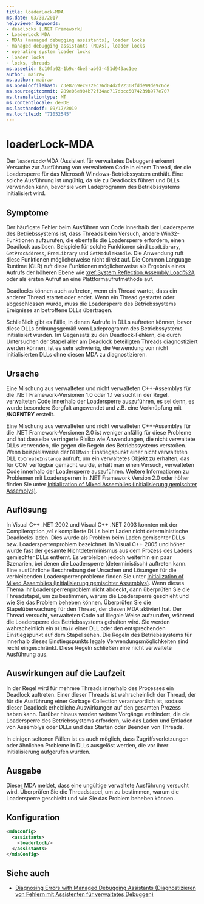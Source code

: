 ```yaml
---
title: loaderLock-MDA
ms.date: 03/30/2017
helpviewer_keywords:
- deadlocks [.NET Framework]
- LoaderLock MDA
- MDAs (managed debugging assistants), loader locks
- managed debugging assistants (MDAs), loader locks
- operating system loader locks
- loader locks
- locks, threads
ms.assetid: 8c10fa02-1b9c-4be5-ab03-451d943ac1ee
author: mairaw
ms.author: mairaw
ms.openlocfilehash: c3e8769ec972ec76d04d2f22368fdde99de9c6de
ms.sourcegitcommit: 289e06e904b72f34ac717dbcc5074239b977e707
ms.translationtype: MT
ms.contentlocale: de-DE
ms.lasthandoff: 09/17/2019
ms.locfileid: "71052545"
---
```

# <a name="loaderlock-mda"></a>loaderLock-MDA
Der `loaderLock`-MDA (Assistent für verwaltetes Debuggen) erkennt Versuche zur Ausführung von verwaltetem Code in einem Thread, der die Loadersperre für das Microsoft Windows-Betriebssystem enthält.  Eine solche Ausführung ist ungültig, da sie zu Deadlocks führen und DLLs verwenden kann, bevor sie vom Ladeprogramm des Betriebssystems initialisiert wird.  
  
## <a name="symptoms"></a>Symptome  
 Der häufigste Fehler beim Ausführen von Code innerhalb der Loadersperre des Betriebssystems ist, dass Threads beim Versuch, andere Win32-Funktionen aufzurufen, die ebenfalls die Loadersperre erfordern, einen Deadlock auslösen.  Beispiele für solche Funktionen sind `LoadLibrary`, `GetProcAddress`, `FreeLibrary` und `GetModuleHandle`.  Die Anwendung ruft diese Funktionen möglicherweise nicht direkt auf. Die Common Language Runtime (CLR) ruft diese Funktionen möglicherweise als Ergebnis eines Aufrufs der höheren Ebene wie <xref:System.Reflection.Assembly.Load%2A> oder als ersten Aufruf an eine Plattformaufrufmethode auf.  
  
 Deadlocks können auch auftreten, wenn ein Thread wartet, dass ein anderer Thread startet oder endet.  Wenn ein Thread gestartet oder abgeschlossen wurde, muss die Loadersperre des Betriebssystems Ereignisse an betroffene DLLs übertragen.  
  
 Schließlich gibt es Fälle, in denen Aufrufe in DLLs auftreten können, bevor diese DLLs ordnungsgemäß vom Ladeprogramm des Betriebssystems initialisiert wurden.  Im Gegensatz zu den Deadlock-Fehlern, die durch Untersuchen der Stapel aller am Deadlock beteiligten Threads diagnostiziert werden können, ist es sehr schwierig, die Verwendung von nicht initialisierten DLLs ohne diesen MDA zu diagnostizieren.  
  
## <a name="cause"></a>Ursache  
 Eine Mischung aus verwalteten und nicht verwalteten C++-Assemblys für die .NET Framework-Versionen 1.0 oder 1.1 versucht in der Regel, verwalteten Code innerhalb der Loadersperre auszuführen, es sei denn, es wurde besondere Sorgfalt angewendet und z.B. eine Verknüpfung mit **/NOENTRY** erstellt.
  
 Eine Mischung aus verwalteten und nicht verwalteten C++-Assemblys für die .NET Framework-Versionen 2.0 ist weniger anfällig für diese Probleme und hat dasselbe verringerte Risiko wie Anwendungen, die nicht verwaltete DLLs verwenden, die gegen die Regeln des Betriebssystems verstoßen.  Wenn beispielsweise der `DllMain`-Einstiegspunkt einer nicht verwalteten DLL `CoCreateInstance` aufruft, um ein verwaltetes Objekt zu erhalten, das für COM verfügbar gemacht wurde, erhält man einen Versuch, verwalteten Code innerhalb der Loadersperre auszuführen. Weitere Informationen zu Problemen mit Loadersperren in .NET Framework Version 2.0 oder höher finden Sie unter [Initialization of Mixed Assemblies (Initialisierung gemischter Assemblys)](/cpp/dotnet/initialization-of-mixed-assemblies).  
  
## <a name="resolution"></a>Auflösung  
 In Visual C++ .NET 2002 und Visual C++ .NET 2003 konnten mit der Compileroption `/clr` kompilierte DLLs beim Laden nicht deterministische Deadlocks laden. Dies wurde als Problem beim Laden gemischter DLLs bzw. Loadersperrenproblem bezeichnet. In Visual C++ 2005 und höher wurde fast der gesamte Nichtdeterminismus aus dem Prozess des Ladens gemischter DLLs entfernt. Es verbleiben jedoch weiterhin ein paar Szenarien, bei denen die Loadersperre (deterministisch) auftreten kann. Eine ausführliche Beschreibung der Ursachen und Lösungen für die verbleibenden Loadersperrenprobleme finden Sie unter [Initialization of Mixed Assemblies (Initialisierung gemischter Assemblys)](/cpp/dotnet/initialization-of-mixed-assemblies). Wenn dieses Thema Ihr Loadersperrenproblem nicht abdeckt, dann überprüfen Sie die Threadstapel, um zu bestimmen, warum die Loadersperre geschieht und wie Sie das Problem beheben können. Überprüfen Sie die Stapelüberwachung für den Thread, der diesen MDA aktiviert hat.  Der Thread versucht, verwalteten Code auf illegale Weise aufzurufen, während die Loadersperre des Betriebssystems gehalten wird.  Sie werden wahrscheinlich ein `DllMain` einer DLL oder den entsprechenden Einstiegspunkt auf dem Stapel sehen.  Die Regeln des Betriebssystems für innerhalb dieses Einstiegspunkts legale Verwendungsmöglichkeiten sind recht eingeschränkt.  Diese Regeln schließen eine nicht verwaltete Ausführung aus.  
  
## <a name="effect-on-the-runtime"></a>Auswirkungen auf die Laufzeit  
 In der Regel wird für mehrere Threads innerhalb des Prozesses ein Deadlock auftreten.  Einer dieser Threads ist wahrscheinlich der Thread, der für die Ausführung einer Garbage Collection verantwortlich ist, sodass dieser Deadlock erhebliche Auswirkungen auf den gesamten Prozess haben kann.  Darüber hinaus werden weitere Vorgänge verhindert, die die Loadersperre des Betriebssystems erfordern, wie das Laden und Entladen von Assemblys oder DLLs und das Starten oder Beenden von Threads.  
  
 In einigen seltenen Fällen ist es auch möglich, dass Zugriffsverletzungen oder ähnlichen Probleme in DLLs ausgelöst werden, die vor ihrer Initialisierung aufgerufen wurden.  
  
## <a name="output"></a>Ausgabe  
 Dieser MDA meldet, dass eine ungültige verwaltete Ausführung versucht wird.  Überprüfen Sie die Threadstapel, um zu bestimmen, warum die Loadersperre geschieht und wie Sie das Problem beheben können.  
  
## <a name="configuration"></a>Konfiguration  
  
```xml  
<mdaConfig>  
  <assistants>  
    <loaderLock/>  
  </assistants>  
</mdaConfig>  
```  
  
## <a name="see-also"></a>Siehe auch

- [Diagnosing Errors with Managed Debugging Assistants (Diagnostizieren von Fehlern mit Assistenten für verwaltetes Debuggen)](diagnosing-errors-with-managed-debugging-assistants.md)
